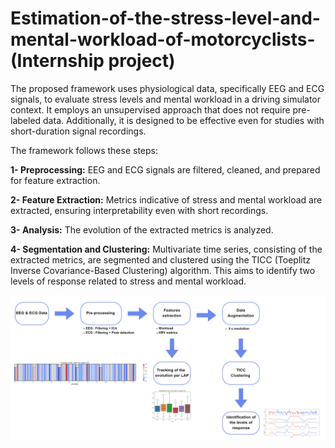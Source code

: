 # Estimation-of-the-stress-level-and-mental-workload-of-motorcyclists- (Internship project)

The proposed framework uses physiological data, specifically EEG and ECG signals, to evaluate stress levels and mental workload in a driving simulator context. It employs an unsupervised approach that does not require pre-labeled data. Additionally, it is designed to be effective even for studies with short-duration signal recordings. 

The framework follows these steps:

**1- Preprocessing:** EEG and ECG signals are filtered, cleaned, and prepared for feature extraction.  

**2- Feature Extraction:** Metrics indicative of stress and mental workload are extracted, ensuring interpretability even with short recordings.

**3- Analysis:** The evolution of the extracted metrics is analyzed.

**4- Segmentation and Clustering:** Multivariate time series, consisting of the extracted metrics, are segmented and clustered using the TICC (Toeplitz Inverse Covariance-Based Clustering) algorithm. This aims to identify two levels of response related to stress and mental workload.

![Synopsis of the proposed framework.](./schema.png)